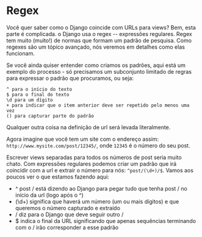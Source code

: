 # Regex

Você quer saber como o Django coincide com URLs para views? Bem, esta parte é complicada. o Django usa o regex -- expressões regulares. Regex tem muito (muito!) de normas que formam um padrão de pesquisa. Como regexes são um tópico avançado, nós veremos em detalhes como elas funcionam.

Se você ainda quiser entender como criamos os padrões, aqui está um exemplo do processo - só precisamos um subconjunto limitado de regras para expressar o padrão que procuramos, ou seja:

```
^ para o início do texto
$ para o final do texto
\d para um dígito
+ para indicar que o item anterior deve ser repetido pelo menos uma vez
() para capturar parte do padrão
```

Qualquer outra coisa na definição de url será levada literalmente.

Agora imagine que você tem um site com o endereço assim: `http://www.mysite.com/post/12345/`, onde `12345` é o número do seu post.

Escrever views separadas para todos os números de post seria muito chato. Com expressões regulares podemos criar um padrão que irá coincidir com a url e extrair o número para nós: `^post/(\d+)/$`. Vamos aos poucos ver o que estamos fazendo aqui:

- ^ post / está dizendo ao Django para pegar tudo que tenha post / no início da url (logo após o ^)
- (\d+) significa que haverá um número (um ou mais dígitos) e que queremos o número capturado e extraído
- / diz para o Django que deve seguir outro /
- $ indica o final da URL significando que apenas sequências terminando com o / irão corresponder a esse padrão
